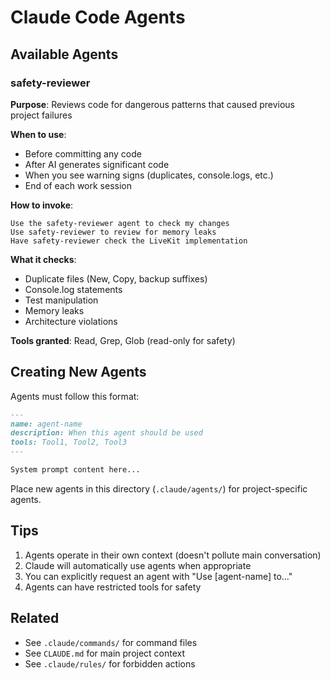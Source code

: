 # Claude Code Agents

## Available Agents

### safety-reviewer
**Purpose**: Reviews code for dangerous patterns that caused previous project failures

**When to use**:
- Before committing any code
- After AI generates significant code
- When you see warning signs (duplicates, console.logs, etc.)
- End of each work session

**How to invoke**:
```
Use the safety-reviewer agent to check my changes
Use safety-reviewer to review for memory leaks
Have safety-reviewer check the LiveKit implementation
```

**What it checks**:
- Duplicate files (New, Copy, backup suffixes)
- Console.log statements
- Test manipulation
- Memory leaks
- Architecture violations

**Tools granted**: Read, Grep, Glob (read-only for safety)

## Creating New Agents

Agents must follow this format:

```markdown
---
name: agent-name
description: When this agent should be used
tools: Tool1, Tool2, Tool3
---

System prompt content here...
```

Place new agents in this directory (`.claude/agents/`) for project-specific agents.

## Tips

1. Agents operate in their own context (doesn't pollute main conversation)
2. Claude will automatically use agents when appropriate
3. You can explicitly request an agent with "Use [agent-name] to..."
4. Agents can have restricted tools for safety

## Related

- See `.claude/commands/` for command files
- See `CLAUDE.md` for main project context
- See `.claude/rules/` for forbidden actions
